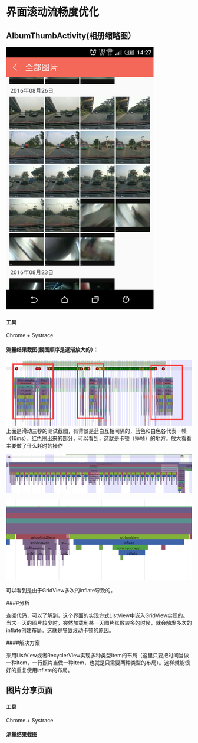 # 界面滚动流畅度优化

## AlbumThumbActivity(相册缩略图）
<img src="Screenshot_20161019-142706.png" width="400">

#### 工具
Chrome + Systrace

#### 测量结果截图(截图顺序是逐渐放大的）：

![](QQ截图20161019144636.png)
上面是滑动三秒的测试截图，有背景是蓝白互相间隔的，蓝色和白色各代表一帧（16ms）。红色圈出来的部分，可以看到，这就是卡顿（掉帧）的地方。放大看看主要做了什么耗时的操作

![](QQ截图20161019144902.png)

![](QQ截图20161019144931.png)

可以看到是由于GridView多次的inflate导致的。

####分析

查阅代码，可以了解到，这个界面的实现方式ListView中嵌入GridView实现的。当末一天的图片较少时，突然加载到某一天图片张数较多的时候，就会触发多次的inflate创建布局。这就是导致滚动卡顿的原因。

####解决方案

采用ListView或者RecyclerView实现多种类型Item的布局（这里只要把时间当做一种Item，一行照片当做一种Item，也就是只需要两种类型的布局）。这样就能很好的重复使用inflate的布局。


## 图片分享页面
#### 工具
Chrome + Systrace
#### 测量结果截图
